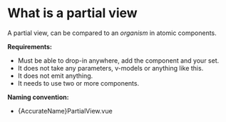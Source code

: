 # What is a partial view

A partial view, can be compared to an _organism_ in atomic components.

**Requirements:**

- Must be able to drop-in anywhere, add the component and your set.
- It does not take any parameters, v-models or anything like this.
- It does not emit anything.
- It needs to use two or more components.

**Naming convention:**

- {AccurateName}PartialView.vue
